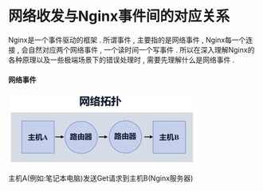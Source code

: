 # 网络收发与Nginx事件间的对应关系

Nginx是一个事件驱动的框架 . 所谓事件 , 主要指的是网络事件 , Nginx每一个连接 , 会自然对应两个网络事件 , 一个读时间一个写事件 . 所以在深入理解Nginx的各种原理以及一些极端场景下的错误处理时 , 需要先理解什么是网络事件 .

#### 网络事件

![](/assets/wangluotuopu.png)

主机A\(例如:笔记本电脑\)发送Get请求到主机B\(Nginx服务器\)

